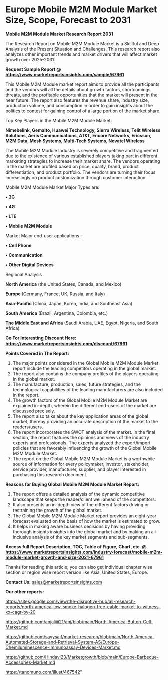 # Europe Mobile M2M Module Market Size, Scope, Forecast to 2031

<strong>Mobile M2M Module Market Research Report 2031</strong>

The Research Report on Mobile M2M Module Market is a Skillful and Deep Analysis of the Present Situation and Challenges. This research report also analyzes other important trends and market drivers that will affect market growth over 2025-2031.

<strong>Request Sample Report @ <a href=https://www.marketreportsinsights.com/sample/67961>https://www.marketreportsinsights.com/sample/67961</a></strong>

This Mobile M2M Module market report aims to provide all the participants and the vendors will all the details about growth factors, shortcomings, threats, and the profitable opportunities that the market will present in the near future. The report also features the revenue share, industry size, production volume, and consumption in order to gain insights about the politics to contest for gaining control of a large portion of the market share.

Top Key Players in the Mobile M2M Module Market:

<strong>Nimebelink, Gemalto, Huawei Technology, Sierra Wireless, Telit Wireless Solutions, Aeris Communications, AT&T, Encore Networks, Ericsson, M2M Data, Mesh Systems, Multi-Tech Systems, Novatel Wireless</strong>

The Mobile M2M Module Industry is severely competitive and fragmented due to the existence of various established players taking part in different marketing strategies to increase their market share. The vendors operating in the market are profiled based on price, quality, brand, product differentiation, and product portfolio. The vendors are turning their focus increasingly on product customization through customer interaction.

Mobile M2M Module Market Major Types are:

<strong>• 3G

• 4G

• LTE

• Mobile M2M Module</strong>

Market Major end-user applications :

<strong>• Cell Phone

• Communication

• Other Digital Devices</strong>

Regional Analysis

</u><strong><b>North America</b></strong> (the United States, Canada, and Mexico)

<strong><b>Europe </b></strong>(Germany, France, UK, Russia, and Italy)

<strong><b>Asia-Pacific</b></strong> (China, Japan, Korea, India, and Southeast Asia)

<strong><b>South America</b></strong> (Brazil, Argentina, Colombia, etc.)

<strong><b>The Middle East and Africa</b></strong> (Saudi Arabia, UAE, Egypt, Nigeria, and South Africa)

<strong>Go For Interesting Discount Here: <a href=https://www.marketreportsinsights.com/discount/67961>https://www.marketreportsinsights.com/discount/67961</a></strong>

<strong>Points Covered in The Report:</strong>
<ol>
  <li>The major points considered in the Global Mobile M2M Module Market report include the leading competitors operating in the global market.</li>
  <li>The report also contains the company profiles of the players operating in the global market.</li>
  <li>The manufacture, production, sales, future strategies, and the technological capabilities of the leading manufacturers are also included in the report.</li>
  <li>The growth factors of the Global Mobile M2M Module Market are explained in-depth, wherein the different end-users of the market are discussed precisely.</li>
  <li>The report also talks about the key application areas of the global market, thereby providing an accurate description of the market to the readers/users.</li>
  <li>The report incorporates the SWOT analysis of the market. In the final section, the report features the opinions and views of the industry experts and professionals. The experts analyzed the export/import policies that are favorably influencing the growth of the Global Mobile M2M Module Market.</li>
  <li>The report on the Global Mobile M2M Module Market is a worthwhile source of information for every policymaker, investor, stakeholder, service provider, manufacturer, supplier, and player interested in purchasing this research document.</li>
</ol>
<strong>Reasons for Buying Global Mobile M2M Module Market Report:</strong>

<ol>
  <li>The report offers a detailed analysis of the dynamic competitive landscape that keeps the reader/client well ahead of the competitors.</li>
  <li>It also presents an in-depth view of the different factors driving or restraining the growth of the global market.</li>
  <li>The Global Mobile M2M Module Market report provides an eight-year forecast evaluated on the basis of how the market is estimated to grow.</li>
  <li>It helps in making aware business decisions by having providing thorough insights insights into the global market and by making an all-inclusive analysis of the key market segments and sub-segments.</li>
</ol>
<strong>Access full Report Description, TOC, Table of Figure, Chart, etc. @ <a href=https://www.marketreportsinsights.com/industry-forecast/mobile-m2m-module-market-growth-and-size-2021-67961>https://www.marketreportsinsights.com/industry-forecast/mobile-m2m-module-market-growth-and-size-2021-67961</a></strong>


Thanks for reading this article; you can also get individual chapter wise section or region wise report version like Asia, United States, Europe.

<strong>Contact Us:</strong>
sales@marketreportsinsights.com

<strong>Our other reports:</strong>

<a href=https://sites.google.com/view/the-disruptive-hub/all-research-reports/north-america-low-smoke-halogen-free-cable-market-to-witness-xx-cagr-by-20>https://sites.google.com/view/the-disruptive-hub/all-research-reports/north-america-low-smoke-halogen-free-cable-market-to-witness-xx-cagr-by-20</a>

<a href=https://github.com/anjaliiii21/anj/blob/main/North-America-Button-Cell-Market.md>https://github.com/anjaliiii21/anj/blob/main/North-America-Button-Cell-Market.md</a>

<a href=https://github.com/sayysaif/market-research/blob/main/North-America-Automated-Storage-and-Retrieval-System-AS/Europe-Chemiluminescence-Immunoassay-Devices-Market.md>https://github.com/sayysaif/market-research/blob/main/North-America-Automated-Storage-and-Retrieval-System-AS/Europe-Chemiluminescence-Immunoassay-Devices-Market.md</a>

<a href=https://github.com/Hindavi23/Marketgrowth/blob/main/Europe-Barbecue-Accessories-Market.md>https://github.com/Hindavi23/Marketgrowth/blob/main/Europe-Barbecue-Accessories-Market.md</a>

<a href=https://tanomuno.com/illust/467542>https://tanomuno.com/illust/467542</a>"
